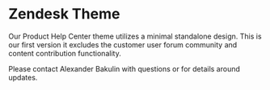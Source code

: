 # Zendesk Theme

Our Product Help Center theme utilizes a minimal standalone design. This is our first version it excludes the customer user forum community and content contribution functionality. 

Please contact Alexander Bakulin with questions or for details around updates.
